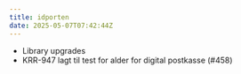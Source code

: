 ```yaml
---
title: idporten
date: 2025-05-07T07:42:44Z
---
```

- Library upgrades
- KRR-947 lagt til test for alder for digital postkasse (#458)

